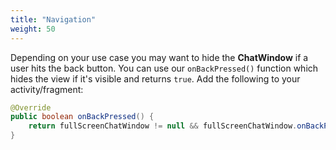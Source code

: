 ```yaml
---
title: "Navigation"
weight: 50
---
```


Depending on your use case you may want to hide the **ChatWindow** if a user hits the back button.
You can use our ```onBackPressed()``` function which hides the view if it's visible and returns ```true```.
Add the following to your activity/fragment:

```java
@Override
public boolean onBackPressed() {
    return fullScreenChatWindow != null && fullScreenChatWindow.onBackPressed();
}
```
